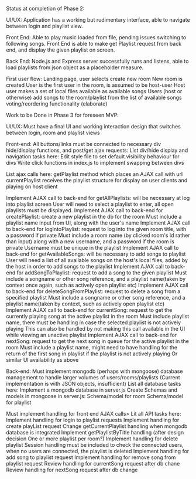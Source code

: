 Status at completion of Phase 2:

UI/UX:
Application has a working but rudimentary interface, able to navigate between login and playlist view.

Front End:
Able to play music loaded from file, pending issues switching to following songs.
Front End is able to make get Playlist request from back end, and display the given playlist on screen.

Back End:
Node.js and Express server successfully runs and listens, able to load playlists from json object as a placeholder measure. 


First user flow:
Landing page, user selects create new room
    New room is created
User is the first user in the room, is assumed to be host-user
Host user makes a set of local files available as available songs
Users (host or otherwise) add songs to the room/playlist from the list of available songs
voting/reordering functionality (elaborate)


Work to be Done in Phase 3 for foreseen MVP:


UI/UX:
Must have a final UI and working interaction design that switches between login, room and playlist views

Front-end:
All buttons/links must be connected to necessary div hide/display functions, and post/get ajax requests:
List div/hide display and navigation tasks here:
Edit style file to set default visibility behaviour for divs
Write click functions in index.js to implement swapping between divs

List ajax calls here:
getPlaylist method which places an AJAX call with url currentPlaylist 
    receives the playlist structure for display on user clients and playing on host client

Implement AJAX call to back-end for getAllPlaylists:    will be necessary at log into playlist screen
    User will need to select a playlist to enter, all open playlists must be displayed. 
Implement AJAX call to back-end for createPlaylist: create a new playlist in the db for the room
    Must include a playlist name input from UI, along with the user's name
Implement AJAX call to back-end for logIntoPlaylist: request to log into the given room title, with a password if private
    Must include a room name (by clicked room's id rather than input) along with a new username, and a password if the room is private
    Username must be unique in the playlist
Implement AJAX call to back-end for getAvailableSongs:    will be necessary to add songs to playlist
    User will need a list of all available songs on the host's local files, added by the host in order to add songs to the playlist
Implement AJAX call to back-end for addSongToPlaylist: request to add a song to the given playlist
    Must include a songname or other song reference, and a playlist name(taken by context once again, such as actively open playlist etc)
Implement AJAX call to back-end for deleteSongFromPlaylist: request to delete a song from a specified playlist
    Must include a songname or other song reference, and a playlist name(taken by context, such as actively open playlist etc)
Implement AJAX call to back-end for currentSong: request to get the currently playing song at the active playlist in the room
    Must include playlist name, there must be handling in case the selected playlist is not actively playing
        This can also be handled by not making this call available in the UI while viewing an unactive playlist
Implement AJAX call to back-end for nextSong: request to get the next song in queue for the active playlist in the room
    Must include a playlist name, might need to have handling for the return of the first song in playlist if the playlist is not actively playing
        Or similar UI availability as above




Back-end:
Must implement mongodb (perhaps with mongoose) database management to handle larger volumes of users/rooms/playlists
(Current implementation is with JSON objects, insufficient)
List all database tasks here:
Implement a mongodb database in server.js
Create Schemas and models in mongoose in server.js:
    Schema/model for room
    Schema/model for playlist

Must implement handling for front end AJAX calls>
Lit all API tasks here:
Implement handling for login to playlist requests
Implement handling for create playList request
Change getCurrentPlaylist handling when mongodb database is integrated
Implement getPlaylistByTitle handling (after design decision One or more playlist per room?)
Implement handling for delete playlist 
    Session handling must be included to check the connected users, when no users are connected, the playlist is deleted
Implement handling for add song to playlist request
Implement handling for remove song from playlist request
Review handling for currentSong request after db chane
Review handling for nextSong request after db change
